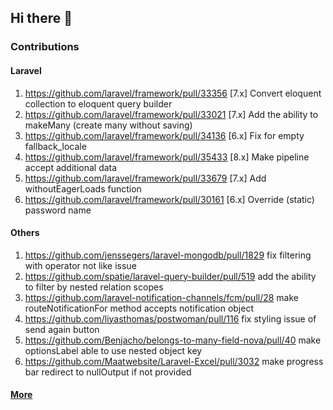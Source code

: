 ## Hi there 👋

<!--
**ahmedsayedabdelsalam/ahmedsayedabdelsalam** is a ✨ _special_ ✨ repository because its `README.md` (this file) appears on your GitHub profile.

Here are some ideas to get you started:

- 🔭 I’m currently working on ...
- 🌱 I’m currently learning ...
- 👯 I’m looking to collaborate on ...
- 🤔 I’m looking for help with ...
- 💬 Ask me about ...
- 📫 How to reach me: ...
- 😄 Pronouns: ...
- ⚡ Fun fact: ...
-->

### Contributions

#### Laravel
1. https://github.com/laravel/framework/pull/33356 [7.x] Convert eloquent collection to eloquent query builder
2. https://github.com/laravel/framework/pull/33021 [7.x] Add the ability to makeMany (create many without saving)
3. https://github.com/laravel/framework/pull/34136 [6.x] Fix for empty fallback_locale
4. https://github.com/laravel/framework/pull/35433 [8.x] Make pipeline accept additional data
5. https://github.com/laravel/framework/pull/33679 [7.x] Add withoutEagerLoads function
6. https://github.com/laravel/framework/pull/30161 [6.x] Override (static) password name

#### Others
1. https://github.com/jenssegers/laravel-mongodb/pull/1829 fix filtering with operator not like issue
2. https://github.com/spatie/laravel-query-builder/pull/519 add the ability to filter by nested relation scopes
3. https://github.com/laravel-notification-channels/fcm/pull/28 make routeNotificationFor method accepts notification object
4. https://github.com/liyasthomas/postwoman/pull/116 fix styling issue of send again button
5. https://github.com/Benjacho/belongs-to-many-field-nova/pull/40 make optionsLabel able to use nested object key
6. https://github.com/Maatwebsite/Laravel-Excel/pull/3032 make progress bar redirect to nullOutput if not provided

#### [More](https://github.com/pulls?q=is%3Apr+author%3Aahmedsayedabdelsalam+archived%3Afalse)
